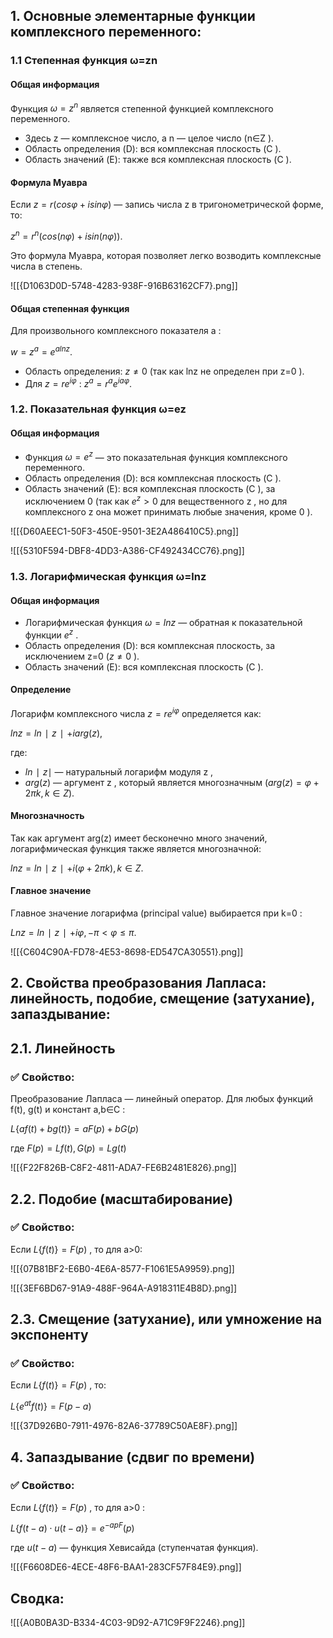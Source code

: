 ## 1. **Основные элементарные функции комплексного переменного:**

### **1.1 Степенная функция ω=zn**

#### **Общая информация**

Функция $ω=z^n$ является степенной функцией комплексного переменного.
- Здесь z — комплексное число, а n — целое число (n∈Z ).
- Область определения (D): вся комплексная плоскость (C ).
- Область значений (E): также вся комплексная плоскость (C ).
#### **Формула Муавра**

Если $z=r(cosφ+isinφ)$ — запись числа z в тригонометрической форме, то:

$z^n=r^n(cos(nφ)+isin(nφ))$.

Это формула Муавра, которая позволяет легко возводить комплексные числа в степень.

![[{D1063D0D-5748-4283-938F-916B63162CF7}.png]]
#### **Общая степенная функция**

Для произвольного комплексного показателя a :

$w=z^a=e^{alnz}$.

- Область определения: $z\ne0$ (так как lnz не определен при z=0 ).
- Для $z=re^{iφ}$ :    $z^a=r^ae^{iaφ}$.

### **1.2. Показательная функция ω=ez**

#### **Общая информация**

- Функция $ω=e^z$ — это показательная функция комплексного переменного.
- Область определения (D): вся комплексная плоскость (C ).
- Область значений (E): вся комплексная плоскость (C ), за исключением 0 (так как $e^z>0$ для вещественного z , но для комплексного z она может принимать любые значения, кроме 0 ).

![[{D60AEEC1-50F3-450E-9501-3E2A486410C5}.png]]

![[{5310F594-DBF8-4DD3-A386-CF492434CC76}.png]]
### **1.3. Логарифмическая функция ω=lnz**

#### **Общая информация**

- Логарифмическая функция $ω=lnz$ — обратная к показательной функции $e^z$ .
- Область определения (D): вся комплексная плоскость, за исключением z=0 ($z\ne0$ ).
- Область значений (E): вся комплексная плоскость (C ).

#### **Определение**

Логарифм комплексного числа $z=re^{iφ}$ определяется как:

$lnz=ln∣z∣+iarg(z)$,

где:
- $ln∣z∣$ — натуральный логарифм модуля z ,
- $arg(z)$ — аргумент z , который является многозначным ($arg(z)=φ+2πk, k∈Z$).

#### **Многозначность**

Так как аргумент arg(z) имеет бесконечно много значений, логарифмическая функция также является многозначной:

$lnz=ln∣z∣+i(φ+2πk),k∈Z$.

#### **Главное значение**

Главное значение логарифма (principal value) выбирается при k=0 :

$Ln z=ln∣z∣+ iφ,−π<φ≤π$.

![[{C604C90A-FD78-4E53-8698-ED547CA30551}.png]]

## 2. **Свойства преобразования Лапласа: линейность, подобие, смещение (затухание), запаздывание:**

## 2.1. **Линейность**

### ✅ Свойство:

Преобразование Лапласа — линейный оператор. Для любых функций f(t), g(t) и констант a,b∈C :

$L\{af(t)+bg(t)\}=aF(p)+bG(p)​$

где $F(p)=L{f(t)}, G(p)=L{g(t)}$

![[{F22F826B-C8F2-4811-ADA7-FE6B2481E826}.png]]

## 2.2. **Подобие (масштабирование)**

### ✅ Свойство:

Если $L\{f(t)\}=F(p)$ , то для a>0:

![[{07B81BF2-E6B0-4E6A-8577-F1061E5A9959}.png]]

![[{3EF6BD67-91A9-488F-964A-A918311E4B8D}.png]]
## 2.3. **Смещение (затухание), или умножение на экспоненту**

### ✅ Свойство:

Если $L\{f(t)\}=F(p)$ , то:

$L\{e^{at}f(t)\}=F(p−a)​$

![[{37D926B0-7911-4976-82A6-37789C50AE8F}.png]]

## 4. **Запаздывание (сдвиг по времени)**

### ✅ Свойство:

Если $L\{f(t)\}=F(p)$ , то для a>0 :

$L\{f(t−a)⋅u(t−a)\}=e^{−apF}(p)​$

где $u(t−a)$ — функция Хевисайда (ступенчатая функция).

![[{F6608DE6-4ECE-48F6-BAA1-283CF57F84E9}.png]]

## **Сводка:**

![[{A0B0BA3D-B334-4C03-9D92-A71C9F9F2246}.png]]